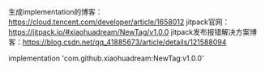 生成implementation的博客：https://cloud.tencent.com/developer/article/1658012 
jitpack官网：https://jitpack.io/#xiaohuadream/NewTag/v1.0.0
jitpack发布报错解决方案博客：https://blog.csdn.net/qq_41885673/article/details/121588094

implementation 'com.github.xiaohuadream:NewTag:v1.0.0'
